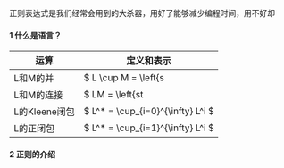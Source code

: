 正则表达式是我们经常会用到的大杀器，用好了能够减少编程时间，用不好却

#### 1 什么是语言？



| 运算          | 定义和表示 |
| ------------- | ---------- |
| L和M的并      | $ L \cup M = \left\{s|s属于L或者属于M\right\} $   |
| L和M的连接    | $ LM = \left\{st|s属于L且t属于M \right\} $           |
| L的Kleene闭包 | $ L^* = \cup_{i=0}^{\infty} L^i $ |
| L的正闭包     | $ L^* = \cup_{i=1}^{\infty} L^i $ |

#### 2 正则的介绍

